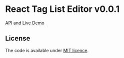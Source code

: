 # React Tag List Editor v0.0.1

[API and Live Demo](http://smikhalevski.github.io/react-tag-list-editor/)

## License

The code is available under [MIT licence](LICENSE.txt).
